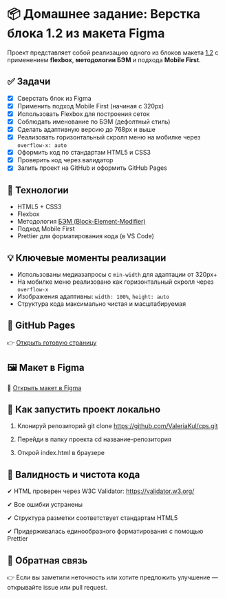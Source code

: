 # 📦 Домашнее задание: Верстка блока 1.2 из макета Figma

Проект представляет собой реализацию одного из блоков макета [1.2](https://www.figma.com/design/q3FIPZpIAwxM0gzZnTBL5b/%D0%91%D0%BB%D0%BE%D0%BA-1.3--%D0%9F%D0%BE%D1%81%D1%82%D1%80%D0%BE%D0%B5%D0%BD%D0%B8%D0%B5-%D1%81%D0%B5%D1%82%D0%BE%D0%BA---%D0%91%D0%AD%D0%9C-%D0%B8%D0%BC%D0%B5%D0%BD%D0%BE%D0%B2%D0%B0%D0%BD%D0%B8%D0%B5?node-id=0-729&t=6BXMXATPrz5iSGTU-0) с применением **flexbox**, **методологии БЭМ** и подхода **Mobile First**.

## ✅ Задачи

- [x] Сверстать блок из Figma
- [x] Применить подход Mobile First (начиная с 320px)
- [x] Использовать Flexbox для построения сеток
- [x] Соблюдать именование по БЭМ (дефолтный стиль)
- [x] Сделать адаптивную версию до 768px и выше
- [x] Реализовать горизонтальный скролл меню на мобилке через `overflow-x: auto`
- [x] Оформить код по стандартам HTML5 и CSS3
- [x] Проверить код через валидатор
- [x] Залить проект на GitHub и оформить GitHub Pages

## 🔧 Технологии

- HTML5 + CSS3
- Flexbox
- Методология [БЭМ (Block-Element-Modifier)](https://ru.bem.info/methodology/)
- Подход Mobile First
- Prettier для форматирования кода (в VS Code)

## 💡 Ключевые моменты реализации

- Использованы медиазапросы с `min-width` для адаптации от 320px+
- На мобилке меню реализовано как горизонтальный скролл через `overflow-x`
- Изображения адаптивны: `width: 100%`, `height: auto`
- Структура кода максимально чистая и масштабируемая

## 📱 GitHub Pages

👉 [Открыть готовую страницу](https://ValeriaKul.github.io/cps)

## 🖼 Макет в Figma

📎 [Открыть макет в Figma](https://www.figma.com/design/q3FIPZpIAwxM0gzZnTBL5b/%D0%91%D0%BB%D0%BE%D0%BA-1.3--%D0%9F%D0%BE%D1%81%D1%82%D1%80%D0%BE%D0%B5%D0%BD%D0%B8%D0%B5-%D1%81%D0%B5%D1%82%D0%BE%D0%BA---%D0%91%D0%AD%D0%9C-%D0%B8%D0%BC%D0%B5%D0%BD%D0%BE%D0%B2%D0%B0%D0%BD%D0%B8%D0%B5?node-id=0-729&t=6BXMXATPrz5iSGTU-0)

## 🚀 Как запустить проект локально

 1. Клонируй репозиторий
git clone https://github.com/ValeriaKul/cps.git

 2. Перейди в папку проекта
cd название-репозитория

 3. Открой index.html в браузере

## 🧹 Валидность и чистота кода

✔ HTML проверен через W3C Validator: https://validator.w3.org/

✔ Все ошибки устранены

✔ Структура разметки соответствует стандартам HTML5

✔ Придерживалась единообразного форматирования с помощью Prettier

## 💬 Обратная связь
👉  Если вы заметили неточность или хотите предложить улучшение — открывайте issue или pull request.

